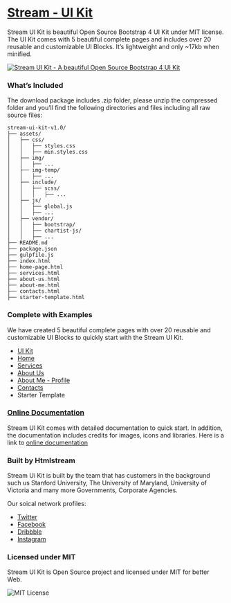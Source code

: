 # [Stream - UI Kit](https://htmlstream.com/preview/stream-ui-kit/)

Stream UI Kit is beautiful Open Source Bootstrap 4 UI Kit under MIT license. The UI Kit comes with 5 beautiful complete pages and includes over 20 reusable and customizable UI Blocks. It’s lightweight and only ~17kb when minified.

[![Stream UI Kit - A beautiful Open Source Bootstrap 4 UI Kit](http://htmlstream.com/product-hunt/updated/promo.jpg)](https://htmlstream.com/preview/stream-ui-kit/)


### What’s Included

The download package includes .zip folder, please unzip the compressed folder and you’ll find the following directories and files including all raw source files:

```
stream-ui-kit-v1.0/
├── assets/
│   ├── css/
│   │   ├── styles.css
│   │   ├── min.styles.css
│   ├── img/
│   │   ├── ...
│   ├── img-temp/
│   │   ├── ...
│   ├── include/
│   │   ├── scss/
│   │   │   ├── ...
│   ├── js/
│   │   ├── global.js
│   │   ├── ...
│   ├── vendor/
│   │   ├── bootstrap/
│   │   ├── chartist-js/
│   │   ├── ...
├── README.md
├── package.json
├── gulpfile.js
├── index.html
├── home-page.html
├── services.html
├── about-us.html
├── about-me.html
├── contacts.html
├── starter-template.html
```


### Complete with Examples

We have created 5 beautiful complete pages with over 20 reusable and customizable UI Blocks to quickly start with the Stream UI Kit.

- [UI Kit](https://htmlstream.com/preview/stream-ui-kit/index.html)
- [Home](https://htmlstream.com/preview/stream-ui-kit/home-page.html)
- [Services](https://htmlstream.com/preview/stream-ui-kit/services.html)
- [About Us](https://htmlstream.com/preview/stream-ui-kit/about-us.html)
- [About Me - Profile](https://htmlstream.com/preview/stream-ui-kit/about-me.html)
- [Contacts](https://htmlstream.com/preview/stream-ui-kit/contacts.html)
- Starter Template


### [Online Documentation](https://htmlstream.com/preview/stream-ui-kit/docs.html)

Stream UI Kit comes with detailed documentation to quick start. In addition, the documentation includes credits for images, icons and libraries. Here is a link to [online documentation](https://htmlstream.com/preview/stream-ui-kit/docs.html)


### Built by Htmlstream

Stream Ui Kit is built by the team that has customers in the background such us Stanford University, The University of Maryland, University of Victoria and many more Governments, Corporate Agencies.

Our soical network profiles:

- [Twitter](https://twitter.com/htmlstream)
- [Facebook](https://www.facebook.com/)
- [Dribbble](https://dribbble.com/htmlstream)
- [Instagram](https://www.instagram.com/htmlstream/)


### Licensed under MIT

Stream UI Kit is Open Source project and licensed under MIT for better Web.

![MIT License](https://img.shields.io/cocoapods/l/AFNetworking.svg?style=for-the-badge)


